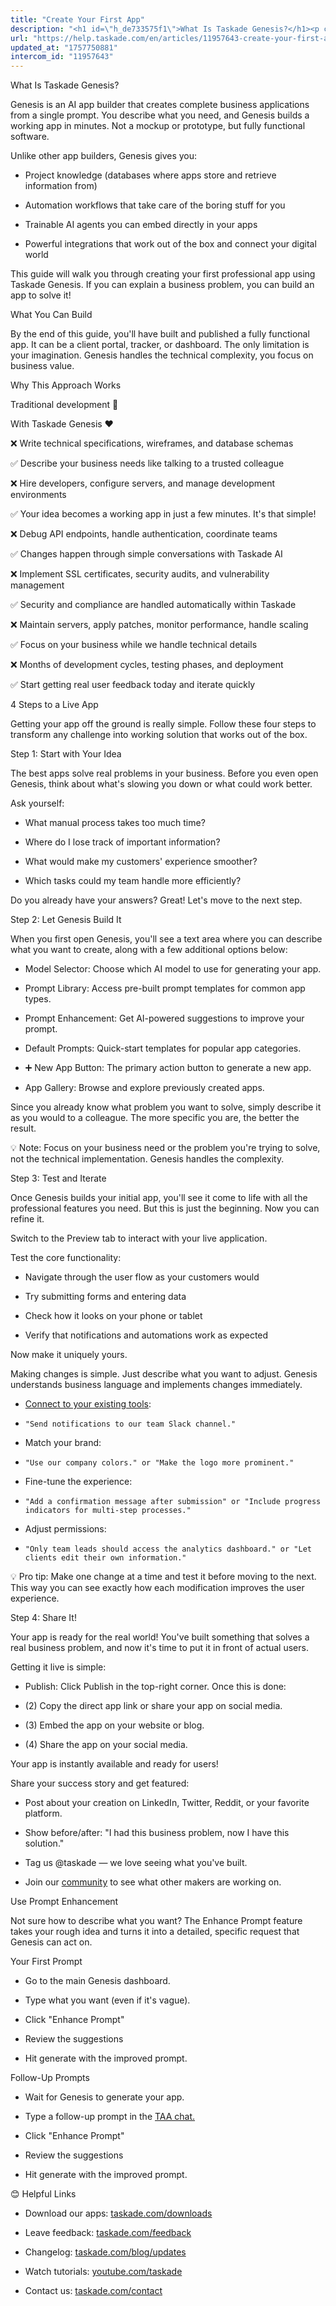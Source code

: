 ```yaml
---
title: "Create Your First App"
description: "<h1 id=\"h_de733575f1\">What Is Taskade Genesis?</h1><p class=\"no-margin\">Genesis is an AI app builder that creates complete business applications from ..."
url: "https://help.taskade.com/en/articles/11957643-create-your-first-app"
updated_at: "1757750881"
intercom_id: "11957643"
---
```


What Is Taskade Genesis?

Genesis is an AI app builder that creates complete business applications from a single prompt. You describe what you need, and Genesis builds a working app in minutes. Not a mockup or prototype, but fully functional software.

Unlike other app builders, Genesis gives you:

- Project knowledge (databases where apps store and retrieve information from)
​

- Automation workflows that take care of the boring stuff for you

- Trainable AI agents you can embed directly in your apps
​

- Powerful integrations that work out of the box and connect your digital world

This guide will walk you through creating your first professional app using Taskade Genesis. If you can explain a business problem, you can build an app to solve it!

What You Can Build

By the end of this guide, you'll have built and published a fully functional  app. It can be a client portal, tracker, or dashboard. The only limitation is your imagination. Genesis handles the technical complexity, you focus on business value.

Why This Approach Works

Traditional development 🥱

With Taskade Genesis ❤️

❌ Write technical specifications, wireframes, and database schemas

✅ Describe your business needs like talking to a trusted colleague

❌ Hire developers, configure servers, and manage development environments

✅ Your idea becomes a working app in just a few minutes. It's that simple!

❌ Debug API endpoints, handle authentication, coordinate teams

✅ Changes happen through simple conversations with Taskade AI

❌ Implement SSL certificates, security audits, and vulnerability management

✅ Security and compliance are handled automatically within Taskade

❌ Maintain servers, apply patches, monitor performance, handle scaling

✅ Focus on your business while we handle technical details

❌ Months of development cycles, testing phases, and deployment

✅ Start getting real user feedback today and iterate quickly

4 Steps to a Live App

Getting your app off the ground is really simple. Follow these four steps to transform any challenge into working solution that works out of the box.

Step 1: Start with Your Idea

The best apps solve real problems in your business. Before you even open Genesis, think about what's slowing you down or what could work better.

Ask yourself:

- What manual process takes too much time?
​

- Where do I lose track of important information?
​

- What would make my customers' experience smoother?
​

- Which tasks could my team handle more efficiently?

Do you already have your answers? Great! Let's move to the next step.

Step 2: Let Genesis Build It

When you first open Genesis, you'll see a text area where you can describe what you want to create, along with a few additional options below:

- Model Selector: Choose which AI model to use for generating your app.
​

- Prompt Library: Access pre-built prompt templates for common app types.
​

- Prompt Enhancement: Get AI-powered suggestions to improve your prompt.
​

- Default Prompts: Quick-start templates for popular app categories.
​

- ➕ New App Button: The primary action button to generate a new app.
​

- App Gallery: Browse and explore previously created apps.

Since you already know what problem you want to solve, simply describe it as you would to a colleague. The more specific you are, the better the result.

💡 Note: Focus on your business need or the problem you're trying to solve, not the technical implementation. Genesis handles the complexity.

Step 3: Test and Iterate

Once Genesis builds your initial app, you'll see it come to life with all the professional features you need. But this is just the beginning. Now you can refine it.

Switch to the Preview tab to interact with your live application.

Test the core functionality:

- Navigate through the user flow as your customers would
​

- Try submitting forms and entering data
​

- Check how it looks on your phone or tablet
​

- Verify that notifications and automations work as expected

Now make it uniquely yours.

Making changes is simple. Just describe what you want to adjust. Genesis understands business language and implements changes immediately.

- [Connect to your existing tools]($1):

- `"Send notifications to our team Slack channel."`
​

- Match your brand:

- `"Use our company colors." or "Make the logo more prominent."`
​

- Fine-tune the experience:

- `"Add a confirmation message after submission" or "Include progress indicators for multi-step processes."
​`

- Adjust permissions:

- `"Only team leads should access the analytics dashboard." or "Let clients edit their own information."`

💡 Pro tip: Make one change at a time and test it before moving to the next. This way you can see exactly how each modification improves the user experience.

Step 4: Share It!

Your app is ready for the real world! You've built something that solves a real business problem, and now it's time to put it in front of actual users.

Getting it live is simple:

- Publish: Click Publish in the top-right corner. Once this is done:
​

- (2) Copy the direct app link or share your app on social media.
​

- (3) Embed the app on your website or blog.
​

- (4) Share the app on your social media.

Your app is instantly available and ready for users!

Share your success story and get featured:

- Post about your creation on LinkedIn, Twitter, Reddit, or your favorite platform.
​

- Show before/after: "I had this business problem, now I have this solution."
​

- Tag us @taskade — we love seeing what you've built.

- Join our [community]($1) to see what other makers are working on.

Use Prompt Enhancement

Not sure how to describe what you want? The Enhance Prompt feature takes your rough idea and turns it into a detailed, specific request that Genesis can act on.

Your First Prompt

- Go to the main Genesis dashboard.
​

- Type what you want (even if it's vague).
​

- Click "Enhance Prompt"
​

- Review the suggestions
​

- Hit generate with the improved prompt.

Follow-Up Prompts

- Wait for Genesis to generate your app.
​

- Type a follow-up prompt in the [TAA chat.]($1)
​

- Click "Enhance Prompt"
​

- Review the suggestions
​

- Hit generate with the improved prompt.

😊 Helpful Links

- Download our apps: [taskade.com/downloads]($1)
​

- Leave feedback: [taskade.com/feedback]($1)
​

- Changelog: [taskade.com/blog/updates]($1)
​

- Watch tutorials: [youtube.com/taskade]($1)
​

- Contact us: [taskade.com/contact]($1)